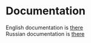 # Documentation
English documentation is [there](https://github.com/MegaSoft-real/EScript/blob/docs/README_en.md)<br>
Russian documentation is [there](https://github.com/MegaSoft-real/EScript/blob/docs/README_ru.md)